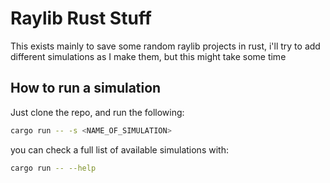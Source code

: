 # Raylib Rust Stuff

This exists mainly to save some random raylib projects in rust, i'll try to add
different simulations as I make them, but this might take some time

## How to run a simulation
Just clone the repo, and run the following:

```sh
cargo run -- -s <NAME_OF_SIMULATION>
```

you can check a full list of available simulations with:

```sh
cargo run -- --help
```


